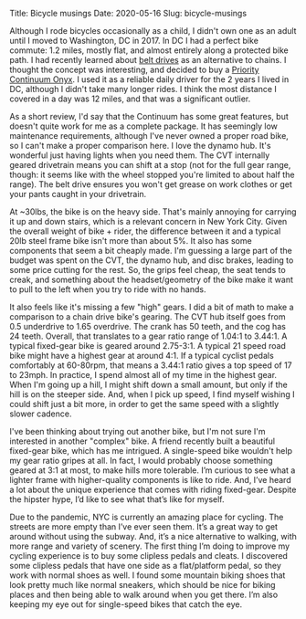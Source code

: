 Title: Bicycle musings
Date: 2020-05-16
Slug: bicycle-musings

Although I rode bicycles occasionally as a child, I didn't own one as an adult until I moved to Washington, DC in 2017. In DC I had a perfect bike commute: 1.2 miles, mostly flat, and almost entirely along a protected bike path. I had recently learned about [belt drives](https://www.gatescarbondrive.com/) as an alternative to chains. I thought the concept was interesting, and decided to buy a [Priority Continuum Onyx](https://www.prioritybicycles.com/products/continuumonyx). I used it as a reliable daily driver for the 2 years I lived in DC, although I didn't take many longer rides. I think the most distance I covered in a day was 12 miles, and that was a significant outlier.

As a short review, I'd say that the Continuum has some great features, but doesn't quite work for me as a complete package. It has seemingly low maintenance requirements, although I've never owned a proper road bike, so I can't make a proper comparison here. I love the dynamo hub. It's wonderful just having lights when you need them. The CVT internally geared drivetrain means you can shift at a stop (not for the full gear range, though: it seems like with the wheel stopped you're limited to about half the range). The belt drive ensures you won't get grease on work clothes or get your pants caught in your drivetrain.

At ~30lbs, the bike is on the heavy side. That's mainly annoying for carrying it up and down stairs, which is a relevant concern in New York City. Given the overall weight of bike + rider, the difference between it and a typical 20lb steel frame bike isn't more than about 5%. It also has some components that seem a bit cheaply made. I'm guessing a large part of the budget was spent on the CVT, the dynamo hub, and disc brakes, leading to some price cutting for the rest. So, the grips feel cheap, the seat tends to creak, and something about the headset/geometry of the bike make it want to pull to the left when you try to ride with no hands.

It also feels like it's missing a few "high" gears. I did a bit of math to make a comparison to a chain drive bike's gearing. The CVT hub itself goes from 0.5 underdrive to 1.65 overdrive. The crank has 50 teeth, and the cog has 24 teeth. Overall, that translates to a gear ratio range of 1.04:1 to 3.44:1. A typical fixed-gear bike is geared around 2.75-3:1. A typical 21 speed road bike might have a highest gear at around 4:1. If a typical cyclist pedals comfortably at 60-80rpm, that means a 3.44:1 ratio gives a top speed of 17 to 23mph. In practice, I spend almost all of my time in the highest gear. When I'm going up a hill, I might shift down a small amount, but only if the hill is on the steeper side. And, when I pick up speed, I find myself wishing I could shift just a bit more, in order to get the same speed with a slightly slower cadence.

I've been thinking about trying out another bike, but I'm not sure I'm interested in another "complex" bike. A friend recently built a beautiful fixed-gear bike, which has me intrigued. A single-speed bike wouldn't help my gear ratio gripes at all. In fact, I would probably choose something geared at 3:1 at most, to make hills more tolerable. I’m curious to see what a lighter frame with higher-quality components is like to ride. And, I’ve heard a lot about the unique experience that comes with riding fixed-gear. Despite the hipster hype, I’d like to see what that’s like for myself.

Due to the pandemic, NYC is currently an amazing place for cycling. The streets are more empty than I’ve ever seen them. It’s a great way to get around without using the subway. And, it’s a nice alternative to walking, with more range and variety of scenery. The first thing I’m doing to improve my cycling experience is to buy some clipless pedals and cleats. I discovered some clipless pedals that have one side as a flat/platform pedal, so they work with normal shoes as well. I found some mountain biking shoes that look pretty much like normal sneakers, which should be nice for biking places and then being able to walk around when you get there. I’m also keeping my eye out for single-speed bikes that catch the eye.
